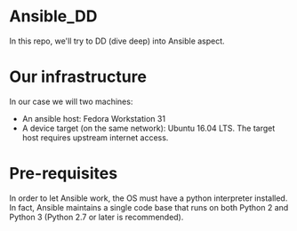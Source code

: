 # Ansible_DD
In this repo, we'll try to DD (dive deep) into Ansible aspect.

# Our infrastructure

In our case we will two machines:
- An ansible host: Fedora Workstation 31
- A device target (on the same network): Ubuntu 16.04 LTS. The target host requires upstream internet access. 

# Pre-requisites

In order to let Ansible work, the OS must have a python interpreter installed. In fact, Ansible maintains a single code base that runs on both Python 2 and Python 3 (Python 2.7 or later is recommended).  